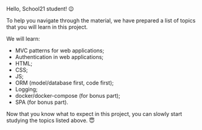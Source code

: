 Hello, School21 student! 😉

To help you navigate through the material, we have prepared a list of topics that you will learn in this project.

We will learn:

- MVC patterns for web applications;
- Authentication in web applications;
- HTML;
- CSS;
- JS;
- ORM (model/database first, code first);
- Logging;
- docker/docker-compose (for bonus part);
- SPA (for bonus part).

Now that you know what to expect in this project, you can slowly start studying the topics listed above. 😇
